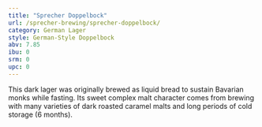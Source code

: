 ```yaml
---
title: "Sprecher Doppelbock"
url: /sprecher-brewing/sprecher-doppelbock/
category: German Lager
style: German-Style Doppelbock
abv: 7.85
ibu: 0
srm: 0
upc: 0
---
```

This dark lager was originally brewed as liquid bread to sustain Bavarian monks while fasting. Its sweet complex malt character comes from brewing with many varieties of dark roasted caramel malts and long periods of cold storage (6 months).

